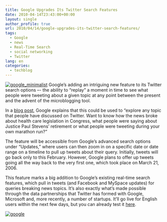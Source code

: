 ```yaml
---
title: Google Upgrades Its Twitter Search Features
date: 2010-04-14T23:43:00+00:00
layout: single
author_profile: true
url: 2010/04/14/google-upgrades-its-twitter-search-features/
tags:
  - Google
  - news
  - Real-Time Search
  - social networking
  - Twitter
lang: en
categories: 
  - techblog
---
```

[![google_minimalist](http://lh6.ggpht.com/_vaUVXcmC3OI/S8ZL9l3J4GI/AAAAAAAAB9s/xO3wR-bIoGM/google_minimalist_thumb%5B1%5D.jpg?imgmax=800 "google_minimalist")](http://lh6.ggpht.com/_vaUVXcmC3OI/S8ZL7_qkvdI/AAAAAAAAB9o/lB1MYK5VyHw/s1600-h/google_minimalist%5B3%5D.jpg) Google’s adding an intriguing new feature to its Twitter search options –- the ability to “replay” a moment in time to see what people were tweeting about a given topic at any point between the present and the advent of the microblogging tool. 

In a [blog post](http://googleblog.blogspot.com/2010/04/replay-it-google-search-across-twitter.html), Google explains that this could be used to “explore any topic that people have discussed on Twitter. Want to know how the news broke about health care legislation in Congress, what people were saying about Justice Paul Stevens’ retirement or what people were tweeting during your own marathon run?” 

The feature will be accessible from Google’s advanced search options under “Updates,” where users can then zoom in on a specific date or date range on a timeline to pull up tweets about their query. Initially, tweets will go back only to this February. However, Google plans to offer up tweets going all the way back to the very first one, which took place on March 21, 2006. 

This feature marks a big addition to Google’s existing real-time search features, which pull in tweets (and Facebook and MySpace updates) for queries breaking news topics. It’s also exactly what’s made possible through the data partnerships that Twitter has formed with Google, Microsoft and, more recently, a number of startups. It’ll go live for English users within the next few days, but you can already test it [here](http://www.google.com/search?hl=en&tbo=1&esrch=RTReplay&q=obama&tbs=mbl:1,mbl_hs:1271167987,mbl_he:1271254387,mbl_rs:1271184140,mbl_re:1271184165). 

[![google](http://lh5.ggpht.com/_vaUVXcmC3OI/S8ZMCM_u-2I/AAAAAAAAB90/O-kxcwvEZIE/google_thumb%5B2%5D.jpg?imgmax=800 "google")](http://lh5.ggpht.com/_vaUVXcmC3OI/S8ZL_ud0nRI/AAAAAAAAB9w/Pq5NRQOMW0E/s1600-h/google%5B4%5D.jpg)